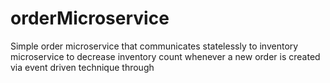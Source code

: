 # orderMicroservice
Simple order microservice that communicates statelessly to inventory microservice to decrease inventory count whenever a new order is created via event driven technique through 
